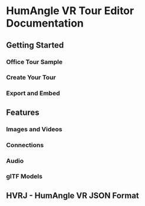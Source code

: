 # HumAngle VR Tour Editor Documentation

##	Getting Started

### 	Office Tour Sample

### 	Create Your Tour

### 	Export and Embed
	
## 	Features

### 	Images and Videos

### 	Connections

### 	Audio

###		glTF Models

## 	HVRJ - HumAngle VR JSON Format